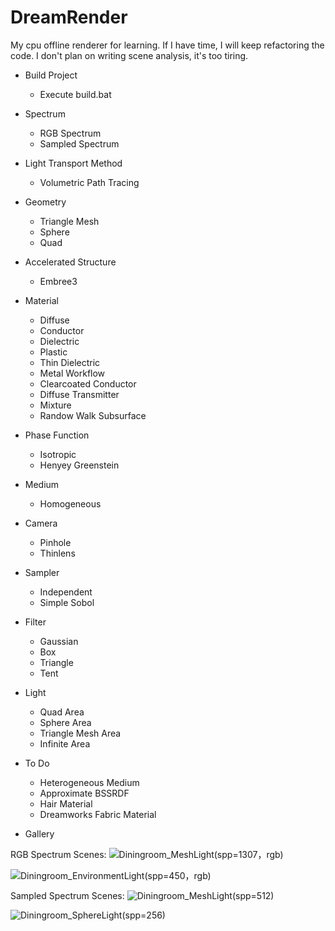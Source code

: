 # DreamRender

My cpu offline renderer for learning. If I have time, I will keep refactoring the code. I don't plan on writing scene analysis, it's too tiring.

- Build Project
  - Execute build.bat
 
- Spectrum
  - RGB Spectrum
  - Sampled Spectrum

- Light Transport Method
  - Volumetric Path Tracing

- Geometry
  - Triangle Mesh
  - Sphere
  - Quad

- Accelerated Structure
  - Embree3

- Material
  - Diffuse
  - Conductor
  - Dielectric
  - Plastic
  - Thin Dielectric
  - Metal Workflow
  - Clearcoated Conductor
  - Diffuse Transmitter
  - Mixture
  - Randow Walk Subsurface

- Phase Function
  - Isotropic
  - Henyey Greenstein

- Medium
  - Homogeneous

- Camera
  - Pinhole
  - Thinlens

- Sampler
  - Independent
  - Simple Sobol

- Filter
  - Gaussian
  - Box
  - Triangle
  - Tent

- Light
  - Quad Area
  - Sphere Area
  - Triangle Mesh Area
  - Infinite Area
 
- To Do
  - Heterogeneous Medium
  - Approximate BSSRDF
  - Hair Material
  - Dreamworks Fabric Material

- Gallery

RGB Spectrum Scenes:
![Diningroom_MeshLight(spp=1307，rgb)](https://github.com/GraphicsEnthusiast/DreamRender/assets/75780167/8604f2ea-11ff-455a-b383-9b48cf55a722)

![Diningroom_EnvironmentLight(spp=450，rgb)](https://github.com/GraphicsEnthusiast/DreamRender/assets/75780167/69b7d571-de69-4a73-8dff-c3b78b5762f0)
  
Sampled Spectrum Scenes:
![Diningroom_MeshLight(spp=512)](https://github.com/GraphicsEnthusiast/DreamRender/assets/75780167/64ee949c-06a6-4174-a490-cd74b1ca1232)

![Diningroom_SphereLight(spp=256)](https://github.com/GraphicsEnthusiast/DreamRender/assets/75780167/8744dabe-75ee-4c1d-abb8-5c6cd204214e)



